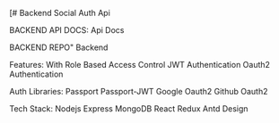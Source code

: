 [# Backend Social Auth Api

BACKEND API DOCS:
    Api Docs

BACKEND REPO"
    Backend

Features:
    With Role Based Access Control
    JWT Authentication
    Oauth2 Authentication
    
Auth Libraries:
    Passport
    Passport-JWT
    Google Oauth2
    Github Oauth2

Tech Stack:
    Nodejs
    Express
    MongoDB
    React
    Redux
    Antd Design

